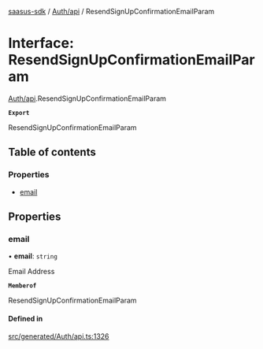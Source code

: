 [saasus-sdk](../README.md) / [Auth/api](../modules/Auth_api.md) / ResendSignUpConfirmationEmailParam

# Interface: ResendSignUpConfirmationEmailParam

[Auth/api](../modules/Auth_api.md).ResendSignUpConfirmationEmailParam

**`Export`**

ResendSignUpConfirmationEmailParam

## Table of contents

### Properties

- [email](Auth_api.ResendSignUpConfirmationEmailParam.md#email)

## Properties

### email

• **email**: `string`

Email Address

**`Memberof`**

ResendSignUpConfirmationEmailParam

#### Defined in

[src/generated/Auth/api.ts:1326](https://github.com/saasus-platform/saasus-sdk-javascript/blob/2c78b0a/src/generated/Auth/api.ts#L1326)
